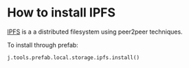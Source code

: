 # How to install IPFS

[IPFS](https://en.wikipedia.org/wiki/InterPlanetary_File_System) is a a distributed filesystem using peer2peer techniques.

To install through prefab:

```
j.tools.prefab.local.storage.ipfs.install()
```

